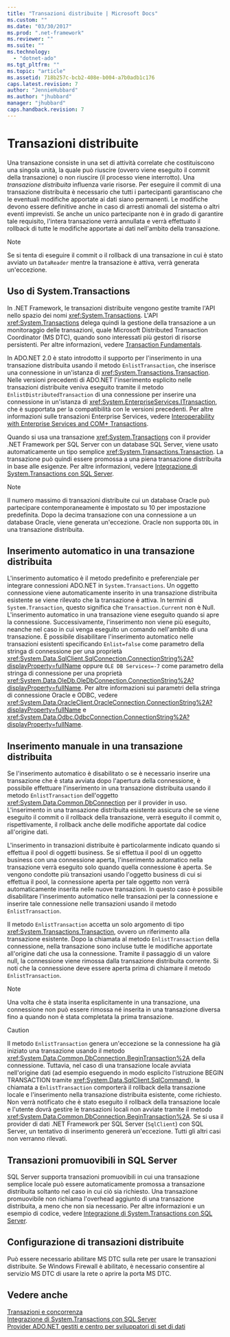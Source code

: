 ```yaml
---
title: "Transazioni distribuite | Microsoft Docs"
ms.custom: ""
ms.date: "03/30/2017"
ms.prod: ".net-framework"
ms.reviewer: ""
ms.suite: ""
ms.technology: 
  - "dotnet-ado"
ms.tgt_pltfrm: ""
ms.topic: "article"
ms.assetid: 718b257c-bcb2-408e-b004-a7b0adb1c176
caps.latest.revision: 7
author: "JennieHubbard"
ms.author: "jhubbard"
manager: "jhubbard"
caps.handback.revision: 7
---
```

# Transazioni distribuite
Una transazione consiste in una set di attività correlate che costituiscono una singola unità, la quale può riuscire \(ovvero viene eseguito il commit della transazione\) o non riuscire \(il processo viene interrotto\).  Una *transazione distribuita* influenza varie risorse.  Per eseguire il commit di una transazione distribuita è necessario che tutti i partecipanti garantiscano che le eventuali modifiche apportate ai dati siano permanenti.  Le modifiche devono essere definitive anche in caso di arresti anomali del sistema o altri eventi imprevisti.  Se anche un unico partecipante non è in grado di garantire tale requisito, l'intera transazione verrà annullata e verrà effettuato il rollback di tutte le modifiche apportate ai dati nell'ambito della transazione.  
  
> [!NOTE]
>  Se si tenta di eseguire il commit o il rollback di una transazione in cui è stato avviato un `DataReader` mentre la transazione è attiva, verrà generata un'eccezione.  
  
## Uso di System.Transactions  
 In .NET Framework, le transazioni distribuite vengono gestite tramite l'API nello spazio dei nomi <xref:System.Transactions>.  L'API <xref:System.Transactions> delega quindi la gestione della transazione a un monitoraggio delle transazioni, quale Microsoft Distributed Transaction Coordinator \(MS DTC\), quando sono interessati più gestori di risorse persistenti.  Per altre informazioni, vedere [Transaction Fundamentals](http://msdn.microsoft.com/it-it/2a476b63-b94f-443f-992d-53943fdf4e5d).  
  
 In ADO.NET 2.0 è stato introdotto il supporto per l'inserimento in una transazione distribuita usando il metodo `EnlistTransaction`, che inserisce una connessione in un'istanza di <xref:System.Transactions.Transaction>.  Nelle versioni precedenti di ADO.NET l'inserimento esplicito nelle transazioni distribuite veniva eseguito tramite il metodo `EnlistDistributedTransaction` di una connessione per inserire una connessione in un'istanza di <xref:System.EnterpriseServices.ITransaction>, che è supportata per la compatibilità con le versioni precedenti.  Per altre informazioni sulle transazioni Enterprise Services, vedere [Interoperability with Enterprise Services and COM\+ Transactions](http://msdn.microsoft.com/it-it/2e93b3c6-4d48-4b9b-82b2-7d5908a2c970).  
  
 Quando si usa una transazione <xref:System.Transactions> con il provider .NET Framework per SQL Server con un database SQL Server, viene usato automaticamente un tipo semplice <xref:System.Transactions.Transaction>.  La transazione può quindi essere promossa a una piena transazione distribuita in base alle esigenze.  Per altre informazioni, vedere [Integrazione di System.Transactions con SQL Server](../../../../docs/framework/data/adonet/system-transactions-integration-with-sql-server.md).  
  
> [!NOTE]
>  Il numero massimo di transazioni distribuite cui un database Oracle può partecipare contemporaneamente è impostato su 10 per impostazione predefinita.  Dopo la decima transazione con una connessione a un database Oracle, viene generata un'eccezione.  Oracle non supporta `DDL` in una transazione distribuita.  
  
## Inserimento automatico in una transazione distribuita  
 L'inserimento automatico è il metodo predefinito e preferenziale per integrare connessioni ADO.NET in `System.Transactions`.  Un oggetto connessione viene automaticamente inserito in una transazione distribuita esistente se viene rilevato che la transazione è attiva. In termini di `System.Transaction`, questo significa che `Transaction.Current` non è Null.  L'inserimento automatico in una transazione viene eseguito quando si apre la connessione.  Successivamente, l'inserimento non viene più eseguito, neanche nel caso in cui venga eseguito un comando nell'ambito di una transazione.  È possibile disabilitare l'inserimento automatico nelle transazioni esistenti specificando `Enlist=false` come parametro della stringa di connessione per una proprietà <xref:System.Data.SqlClient.SqlConnection.ConnectionString%2A?displayProperty=fullName> oppure `OLE DB Services=-7` come parametro della stringa di connessione per una proprietà <xref:System.Data.OleDb.OleDbConnection.ConnectionString%2A?displayProperty=fullName>.  Per altre informazioni sui parametri della stringa di connessione Oracle e ODBC, vedere <xref:System.Data.OracleClient.OracleConnection.ConnectionString%2A?displayProperty=fullName> e <xref:System.Data.Odbc.OdbcConnection.ConnectionString%2A?displayProperty=fullName>.  
  
## Inserimento manuale in una transazione distribuita  
 Se l'inserimento automatico è disabilitato o se è necessario inserire una transazione che è stata avviata dopo l'apertura della connessione, è possibile effettuare l'inserimento in una transazione distribuita usando il metodo `EnlistTransaction` dell'oggetto <xref:System.Data.Common.DbConnection> per il provider in uso.  L'inserimento in una transazione distribuita esistente assicura che se viene eseguito il commit o il rollback della transazione, verrà eseguito il commit o, rispettivamente, il rollback anche delle modifiche apportate dal codice all'origine dati.  
  
 L'inserimento in transazioni distribuite è particolarmente indicato quando si effettua il pool di oggetti business.  Se si effettua il pool di un oggetto business con una connessione aperta, l'inserimento automatico nella transazione verrà eseguito solo quando quella connessione è aperta.  Se vengono condotte più transazioni usando l'oggetto business di cui si effettua il pool, la connessione aperta per tale oggetto non verrà automaticamente inserita nelle nuove transazioni.  In questo caso è possibile disabilitare l'inserimento automatico nelle transazioni per la connessione e inserire tale connessione nelle transazioni usando il metodo `EnlistTransaction`.  
  
 Il metodo `EnlistTransaction`  accetta un solo argomento di tipo <xref:System.Transactions.Transaction>, ovvero un riferimento alla transazione esistente.  Dopo la chiamata al metodo `EnlistTransaction` della connessione, nella transazione sono incluse tutte le modifiche apportate all'origine dati che usa la connessione.  Tramite il passaggio di un valore null, la connessione viene rimossa dalla transazione distribuita corrente.  Si noti che la connessione deve essere aperta prima di chiamare il metodo `EnlistTransaction`.  
  
> [!NOTE]
>  Una volta che è stata inserita esplicitamente in una transazione, una connessione non può essere rimossa né inserita in una transazione diversa fino a quando non è stata completata la prima transazione.  
  
> [!CAUTION]
>  Il metodo `EnlistTransaction` genera un'eccezione se la connessione ha già iniziato una transazione usando il metodo <xref:System.Data.Common.DbConnection.BeginTransaction%2A> della connessione.  Tuttavia, nel caso di una transazione locale avviata nell'origine dati \(ad esempio eseguendo in modo esplicito l'istruzione BEGIN TRANSACTION tramite <xref:System.Data.SqlClient.SqlCommand>\), la chiamata a `EnlistTransaction` comporterà il rollback della transazione locale e l'inserimento nella transazione distribuita esistente, come richiesto.  Non verrà notificato che è stato eseguito il rollback della transazione locale e l'utente dovrà gestire le transazioni locali non avviate tramite il metodo <xref:System.Data.Common.DbConnection.BeginTransaction%2A>.  Se si usa il provider di dati .NET Framework per SQL Server \(`SqlClient`\) con SQL Server, un tentativo di inserimento genererà un'eccezione.  Tutti gli altri casi non verranno rilevati.  
  
## Transazioni promuovibili in SQL Server  
 SQL Server supporta transazioni promuovibili in cui una transazione semplice locale può essere automaticamente promossa a transazione distribuita soltanto nel caso in cui ciò sia richiesto.  Una transazione promuovibile non richiama l'overhead aggiunto di una transazione distribuita, a meno che non sia necessario.  Per altre informazioni e un esempio di codice, vedere [Integrazione di System.Transactions con SQL Server](../../../../docs/framework/data/adonet/system-transactions-integration-with-sql-server.md).  
  
## Configurazione di transazioni distribuite  
 Può essere necessario abilitare MS DTC sulla rete per usare le transazioni distribuite.  Se Windows Firewall è abilitato, è necessario consentire al servizio MS DTC di usare la rete o aprire la porta MS DTC.  
  
## Vedere anche  
 [Transazioni e concorrenza](../../../../docs/framework/data/adonet/transactions-and-concurrency.md)   
 [Integrazione di System.Transactions con SQL Server](../../../../docs/framework/data/adonet/system-transactions-integration-with-sql-server.md)   
 [Provider ADO.NET gestiti e centro per sviluppatori di set di dati](http://go.microsoft.com/fwlink/?LinkId=217917)